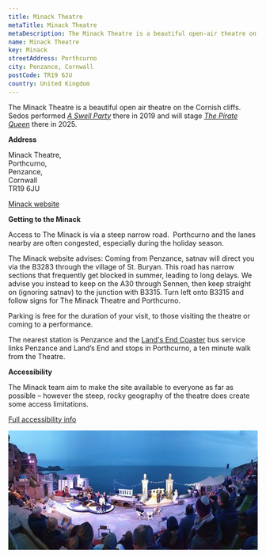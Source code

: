 ```yaml
---
title: Minack Theatre
metaTitle: Minack Theatre
metaDescription: The Minack Theatre is a beautiful open-air theatre on the Cornish cliffs
name: Minack Theatre
key: Minack
streetAddress: Porthcurno
city: Penzance, Cornwall
postCode: TR19 6JU
country: United Kingdom
---
```

The Minack Theatre is a beautiful open air theatre on the Cornish cliffs. Sedos performed *[A Swell Party](https://www.sedos.co.uk/shows/2019-a-swell-party)* there in 2019 and will stage *[The Pirate Queen](https://www.sedos.co.uk/shows/2025-the-pirate-queen)* there in 2025.

**Address**

Minack Theatre,\
Porthcurno, \
Penzance, \
Cornwall\
TR19 6JU

[Minack website](https://www.minack.com)

**Getting to the Minack**

Access to The Minack is via a steep narrow road.  Porthcurno and the lanes nearby are often congested, especially during the holiday season. 

The Minack website advises: Coming from Penzance, satnav will direct you via the B3283 through the village of St. Buryan. This road has narrow sections that frequently get blocked in summer, leading to long delays. We advise you instead to keep on the A30 through Sennen, then keep straight on (ignoring satnav) to the junction with B3315. Turn left onto B3315 and follow signs for The Minack Theatre and Porthcurno.

Parking is free for the duration of your visit, to those visiting the theatre or coming to a performance.

The nearest station is Penzance and the [Land's End Coaster](https://www.firstbus.co.uk/adventures-bus/services/lands-end-coaster) bus service links Penzance and Land’s End and stops in Porthcurno, a ten minute walk from the Theatre.

**Accessibility**

The Minack team aim to make the site available to everyone as far as possible – however the steep, rocky geography of the theatre does create some access limitations. 

[Full accessibility info](https://www.minack.com/visit-us/accessibility)

![Minack Theatre](/assets/50532611177_157561d841_c-1-.jpg "Sedos’ 2019 production of A Swell Party at the Minack. Photo by audience member Alan Denison")